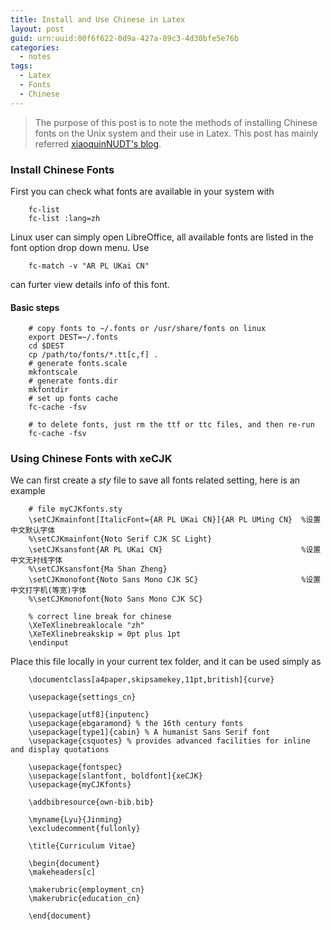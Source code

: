```yaml
---
title: Install and Use Chinese in Latex
layout: post
guid: urn:uuid:00f6f622-0d9a-427a-89c3-4d30bfe5e76b
categories:
  - notes
tags:
  - Latex
  - Fonts
  - Chinese
---
```


> The purpose of this post is to note the methods of installing Chinese fonts on the Unix system and their use in Latex.
> This post has mainly referred [xiaoquinNUDT's blog](https://blog.csdn.net/xiaoqu001/article/details/80981338).

### Install Chinese Fonts
First you can check what fonts are available in your system with
```
    fc-list
    fc-list :lang=zh
```
Linux user can simply open LibreOffice, all available fonts are listed in the font option drop down menu.
Use 
```
    fc-match -v "AR PL UKai CN"
```
can furter view details info of this font.

#### Basic steps
```
    # copy fonts to ~/.fonts or /usr/share/fonts on linux
    export DEST=~/.fonts
    cd $DEST
    cp /path/to/fonts/*.tt[c,f] .
    # generate fonts.scale
    mkfontscale
    # generate fonts.dir
    mkfontdir
    # set up fonts cache
    fc-cache -fsv

    # to delete fonts, just rm the ttf or ttc files, and then re-run
    fc-cache -fsv
```

### Using Chinese Fonts with xeCJK
We can first create a _sty_ file to save all fonts related setting, here is an example
```
    # file myCJKfonts.sty
    \setCJKmainfont[ItalicFont={AR PL UKai CN}]{AR PL UMing CN}  %设置中文默认字体
    %\setCJKmainfont{Noto Serif CJK SC Light}
    \setCJKsansfont{AR PL UKai CN}                               %设置中文无衬线字体
    %\setCJKsansfont{Ma Shan Zheng} 
    \setCJKmonofont{Noto Sans Mono CJK SC}                       %设置中文打字机(等宽)字体
    %\setCJKmonofont{Noto Sans Mono CJK SC} 
    
    % correct line break for chinese
    \XeTeXlinebreaklocale "zh"
    \XeTeXlinebreakskip = 0pt plus 1pt
    \endinput
```

Place this file locally in your current tex folder, and it can be used simply as
```
    \documentclass[a4paper,skipsamekey,11pt,british]{curve}
    
    \usepackage{settings_cn}
    
    \usepackage[utf8]{inputenc}
    \usepackage{ebgaramond} % the 16th century fonts
    \usepackage[type1]{cabin} % A humanist Sans Serif font
    \usepackage{csquotes} % provides advanced facilities for inline and display quotations
    
    \usepackage{fontspec}
    \usepackage[slantfont, boldfont]{xeCJK}
    \usepackage{myCJKfonts}
    
    \addbibresource{own-bib.bib}
    
    \myname{Lyu}{Jinming}
    \excludecomment{fullonly}
    
    \title{Curriculum Vitae}
    
    \begin{document}
    \makeheaders[c]
    
    \makerubric{employment_cn}
    \makerubric{education_cn}
    
    \end{document}
```
